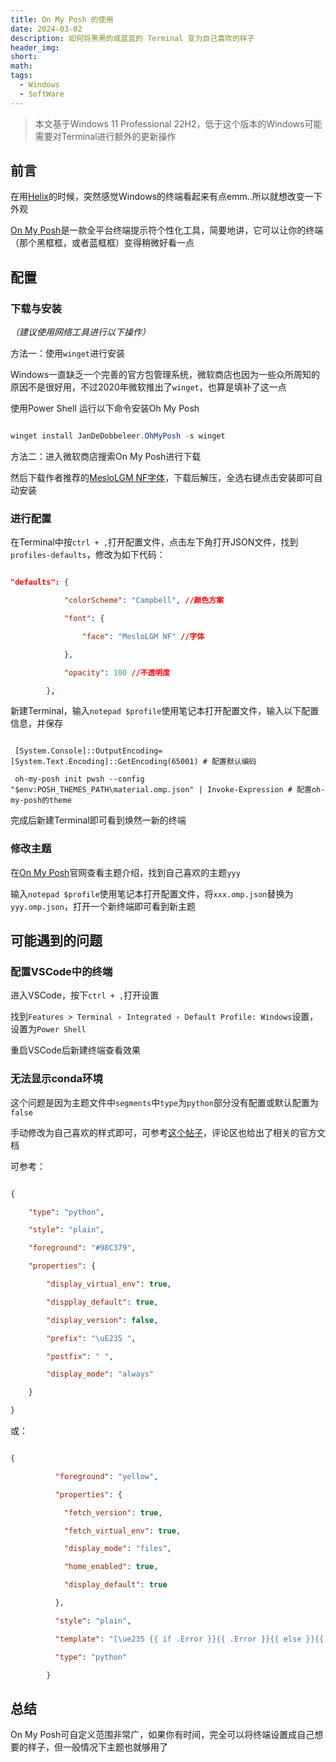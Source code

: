 ```yaml
---
title: On My Posh 的使用
date: 2024-03-02
description: 如何将黑黑的或蓝蓝的 Terminal 变为自己喜欢的样子
header_img: 
short: 
math: 
tags:
  - Windows
  - SoftWare
---
```

>本文基于Windows 11 Professional 22H2，低于这个版本的Windows可能需要对Terminal进行额外的更新操作


## 前言

在用[Helix](https://helix-editor.com/)的时候，突然感觉Windows的终端看起来有点emm..所以就想改变一下外观  

[On My Posh](https://ohmyposh.dev/)是一款全平台终端提示符个性化工具，简要地讲，它可以让你的终端（那个黑框框，或者蓝框框）变得稍微好看一点

## 配置

### 下载与安装

*（建议使用网络工具进行以下操作）*  

方法一：使用`winget`进行安装  

Windows一直缺乏一个完善的官方包管理系统，微软商店也因为一些众所周知的原因不是很好用，不过2020年微软推出了`winget`，也算是填补了这一点


使用Power Shell 运行以下命令安装Oh My Posh 

```powershell

winget install JanDeDobbeleer.OhMyPosh -s winget

```

方法二：进入微软商店搜索On My Posh进行下载


然后下载作者推荐的[MesloLGM NF字体](https://github.com/ryanoasis/nerd-fonts/releases/download/v2.1.0/Meslo.zip)，下载后解压，全选右键点击安装即可自动安装

### 进行配置

在Terminal中按`ctrl + ,`打开配置文件，点击左下角打开JSON文件，找到`profiles-defaults`，修改为如下代码：

```JSON

"defaults": {

            "colorScheme": "Campbell", //颜色方案

            "font": {

                "face": "MesloLGM NF" //字体

            },

            "opacity": 100 //不透明度

        },

```

新建Terminal，输入`notepad $profile`使用笔记本打开配置文件，输入以下配置信息，并保存

```text

 [System.Console]::OutputEncoding=[System.Text.Encoding]::GetEncoding(65001) # 配置默认编码

 oh-my-posh init pwsh --config "$env:POSH_THEMES_PATH\material.omp.json" | Invoke-Expression # 配置oh-my-posh的theme

```

完成后新建Terminal即可看到焕然一新的终端

### 修改主题

在[On My Posh](https://ohmyposh.dev/)官网查看主题介绍，找到自己喜欢的主题`yyy`  

输入`notepad $profile`使用笔记本打开配置文件，将`xxx.omp.json`替换为`yyy.omp.json`，打开一个新终端即可看到新主题

## 可能遇到的问题

### 配置VSCode中的终端

进入VSCode，按下`ctrl + ,`打开设置  

找到`Features > Terminal › Integrated › Default Profile: Windows`设置，设置为`Power Shell`  

重启VSCode后新建终端查看效果

### 无法显示conda环境

这个问题是因为主题文件中`segments`中`type`为`python`部分没有配置或默认配置为`false`  

手动修改为自己喜欢的样式即可，可参考[这个帖子](https://stackoverflow.com/questions/75718484/how-can-i-see-conda-env-in-oh-my-posh-theme-in-powershell)，评论区也给出了相关的官方文档  


可参考：

```JSON

{

	"type": "python",

	"style": "plain",

	"foreground": "#98C379",

	"properties": {

		"display_virtual_env": true,

		"dispplay_default": true,

		"display_version": false,

		"prefix": "\uE235 ",

		"postfix": " ",

		"display_mode": "always"

	}

}

```

或：

```JSON

{

          "foreground": "yellow",

          "properties": {

            "fetch_version": true,

            "fetch_virtual_env": true,

            "display_mode": "files",

            "home_enabled": true,

            "display_default": true

          },

          "style": "plain",

          "template": "[\ue235 {{ if .Error }}{{ .Error }}{{ else }}{{ if .Venv }}{{ .Venv }}{{ end }}{{ .Full }}{{ end }}]",

          "type": "python"

        }

```

## 总结

On My Posh可自定义范围非常广，如果你有时间，完全可以将终端设置成自己想要的样子，但一般情况下主题也就够用了